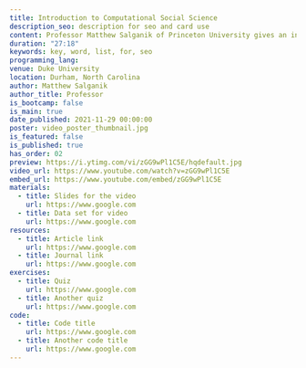 ```yaml
---
title: Introduction to Computational Social Science
description_seo: description for seo and card use
content: Professor Matthew Salganik of Princeton University gives an introduction to the interdisciplinary field of computational social science, which employs digital data sources and machine learning to study human behavior
duration: "27:18"
keywords: key, word, list, for, seo
programming_lang:
venue: Duke University
location: Durham, North Carolina
author: Matthew Salganik
author_title: Professor
is_bootcamp: false
is_main: true
date_published: 2021-11-29 00:00:00
poster: video_poster_thumbnail.jpg
is_featured: false
is_published: true
has_order: 02
preview: https://i.ytimg.com/vi/zGG9wPl1C5E/hqdefault.jpg
video_url: https://www.youtube.com/watch?v=zGG9wPl1C5E
embed_url: https://www.youtube.com/embed/zGG9wPl1C5E
materials:
  - title: Slides for the video
    url: https://www.google.com
  - title: Data set for video
    url: https://www.google.com
resources:
  - title: Article link
    url: https://www.google.com
  - title: Journal link
    url: https://www.google.com
exercises:
  - title: Quiz
    url: https://www.google.com
  - title: Another quiz
    url: https://www.google.com
code:
  - title: Code title
    url: https://www.google.com
  - title: Another code title
    url: https://www.google.com
---
```

